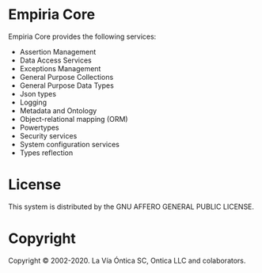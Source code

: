﻿# Empiria Core

Empiria Core provides the following services:

 - Assertion Management
 - Data Access Services
 - Exceptions Management
 - General Purpose Collections
 - General Purpose Data Types
 - Json types
 - Logging
 - Metadata and Ontology
 - Object-relational mapping (ORM)
 - Powertypes
 - Security services
 - System configuration services
 - Types reflection

# License

This system is distributed by the GNU AFFERO GENERAL PUBLIC LICENSE.

# Copyright

Copyright © 2002-2020. La Vía Óntica SC, Ontica LLC and colaborators.
